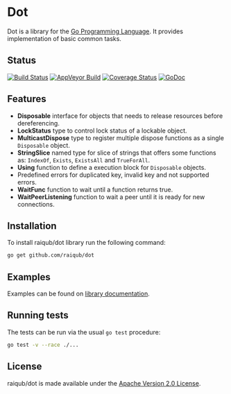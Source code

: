 # Dot

Dot is a library for the [Go Programming Language][go]. It provides
implementation of basic common tasks.

## Status

[![Build Status](https://img.shields.io/travis/raiqub/dot/master.svg?style=flat&label=linux%20build)](https://travis-ci.org/raiqub/dot)
[![AppVeyor Build](https://img.shields.io/appveyor/ci/skarllot/dot/master.svg?style=flat&label=windows%20build)](https://ci.appveyor.com/project/skarllot/dot)
[![Coverage Status](https://coveralls.io/repos/raiqub/dot/badge.svg?branch=master&service=github)](https://coveralls.io/github/raiqub/dot?branch=master)
[![GoDoc](https://godoc.org/github.com/raiqub/dot?status.svg)](http://godoc.org/github.com/raiqub/dot)

## Features

 * **Disposable** interface for objects that needs to release resources before dereferencing.
 * **LockStatus** type to control lock status of a lockable object.
 * **MulticastDispose** type to register multiple dispose functions as a single `Disposable` object.
 * **StringSlice** named type for slice of strings that offers some functions as: `IndexOf`, `Exists`, `ExistsAll` and `TrueForAll`.
 * **Using** function to define a execution block for `Disposable` objects.
 * Predefined errors for duplicated key, invalid key and not supported errors.
 * **WaitFunc** function to wait until a function returns true.
 * **WaitPeerListening** function to wait a peer until it is ready for new connections.

## Installation

To install raiqub/dot library run the following command:

~~~ bash
go get github.com/raiqub/dot
~~~

## Examples

Examples can be found on [library documentation][doc].

## Running tests

The tests can be run via the usual `go test` procedure:

~~~ bash
go test -v --race ./...
~~~

## License

raiqub/dot is made available under the [Apache Version 2.0 License][license].


[go]: http://golang.org/
[doc]: http://godoc.org/github.com/raiqub/dot
[license]: http://www.apache.org/licenses/LICENSE-2.0
